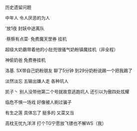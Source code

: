 历史遗留问题

中年人  令人厌恶的为人

'放1夜   封妖中途离队

·蔡蔡有点菜·  免费魔天罡券 挂机

超级大奶霸带着他的小肚兜很骚气奶粉镇魔挂机（非全程）

神偷奶爸  免费券挂机

洛基. SX带自己奶粉朋友 聊了5分钟 到29分奶粉说踢一个把我踢了

淡然淡忘 五输出嫌人走 各种坑人

凯子丶 别人没带他第二个号就故意逃跑坑人 还引以为傲四处炫耀

临危不惧一场戏  好像被人刷过骗子

有生之莲 具体忘了 挺多的 又菜又当

高枕无忧九洋洋 打个TG宁愿放飞镖也不解WS（我）